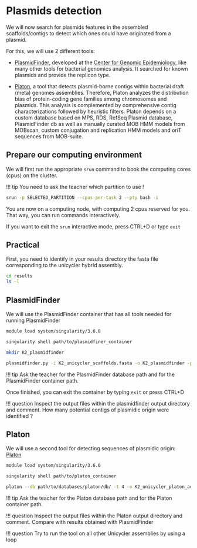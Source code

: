 # Plasmids detection

We will now search for plasmids features in the assembled scaffolds/contigs to detect which ones could have originated from a plasmid.

For this, we will use 2 different tools:

- [PlasmidFinder](https://cge.food.dtu.dk/services/PlasmidFinder/), developed at the [Center for Genomic Epidemiology](http://www.genomicepidemiology.org/services/), like many other tools for bacterial genomics analysis. It searched for known plasmids and provide the replicon type.

- [Platon](https://github.com/oschwengers/platon), a tool that detects plasmid-borne contigs within bacterial draft (meta) genomes assemblies. Therefore, Platon analyzes the distribution bias of protein-coding gene families among chromosomes and plasmids. This analysis is complemented by comprehensive contig characterizations followed by heuristic filters.
Platon depends on a custom database based on MPS, RDS, RefSeq Plasmid database, PlasmidFinder db as well as manually curated MOB HMM models from MOBscan, custom conjugation and replication HMM models and oriT sequences from MOB-suite.

## Prepare our computing environment

We will first run the appropriate `srun` command to book the computing cores (cpus) on the cluster.

!!! tip
    You need to ask the teacher which partition to use !

```bash
srun -p SELECTED_PARTITION --cpus-per-task 2 --pty bash -i
```

You are now on a computing node, with computing 2 cpus reserved for you. That way, you can run commands interactively.

If you want to exit the `srun` interactive mode, press CTRL+D or type `exit`

## Practical

First, you need to identify in your results directory the fasta file corresponding to the unicycler hybrid assembly.

```bash
cd results
ls -l
```

## PlasmidFinder

We will use the PlasmidFinder container that has all tools needed for running PlasmidFinder

```bash
module load system/singularity/3.6.0

singularity shell path/to/plasmidfiner_container

mkdir K2_plasmidfinder

plasmidfinder.py -i K2_unicycler_scaffolds.fasta -o K2_plasmidfinder -p /path/to/PF_DB -mp blastn -x
```

!!! tip
    Ask the teacher for the PlasmidFinder database path and for the PlasmidFinder container path.


Once finished, you can exit the container by typing `exit` or press CTRL+D


!!! question
    Inspect the output files within the plasmidfinder output directory and comment.
    How many potential contigs of plasmidic origin were identified ?


## Platon

We will use a second tool for detecting sequences of plasmidic origin: [Platon](https://github.com/oschwengers/platon)

```bash
module load system/singularity/3.6.0

singularity shell path/to/platon_container

platon --db path/to/databases/platon/db/ -t 4 -o K2_unicycler_platon_accu K2_unicycler_scaffolds.fasta
```

!!! tip
    Ask the teacher for the Platon database path and for the Platon container path.

!!! question
    Inspect the output files within the Platon output directory and comment.
    Compare with results obtained with PlasmidFinder

!!! question
    Try to run the tool on all other Unicycler assemblies by using a loop
